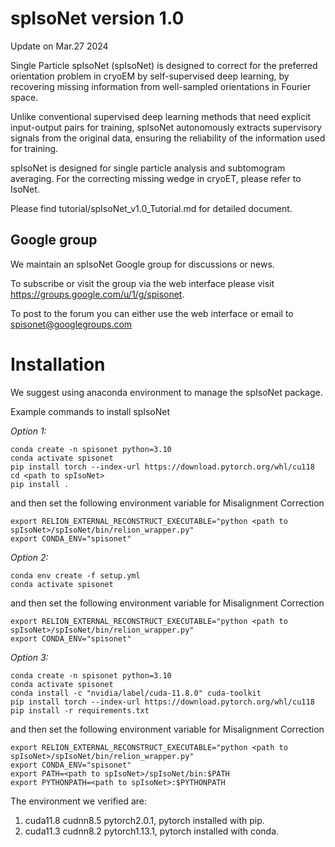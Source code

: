 
# spIsoNet version 1.0

Update on Mar.27 2024

Single Particle spIsoNet (spIsoNet) is designed to correct for the preferred orientation problem in cryoEM by self-supervised deep learning, by recovering missing information from well-sampled orientations in Fourier space. 

Unlike conventional supervised deep learning methods that need explicit input-output pairs for training, spIsoNet autonomously extracts supervisory signals from the original data, ensuring the reliability of the information used for training.

spIsoNet is designed for single particle analysis and subtomogram averaging. For the correcting missing wedge in cryoET, please refer to IsoNet.

Please find tutorial/spIsoNet_v1.0_Tutorial.md for detailed document.

## Google group
We maintain an spIsoNet Google group for discussions or news.

To subscribe or visit the group via the web interface please visit https://groups.google.com/u/1/g/spisonet. 

To post to the forum you can either use the web interface or email to spisonet@googlegroups.com

# Installation

We suggest using anaconda environment to manage the spIsoNet package.

Example commands to install spIsoNet

*Option 1:*
```
conda create -n spisonet python=3.10
conda activate spisonet
pip install torch --index-url https://download.pytorch.org/whl/cu118
cd <path to spIsoNet>
pip install .
```
and then set the following environment variable for Misalignment Correction
```
export RELION_EXTERNAL_RECONSTRUCT_EXECUTABLE="python <path to spIsoNet>/spIsoNet/bin/relion_wrapper.py"
export CONDA_ENV="spisonet"
```

*Option 2:*
```
conda env create -f setup.yml
conda activate spisonet
```

and then set the following environment variable for Misalignment Correction
```
export RELION_EXTERNAL_RECONSTRUCT_EXECUTABLE="python <path to spIsoNet>/spIsoNet/bin/relion_wrapper.py"
export CONDA_ENV="spisonet"
```

*Option 3:*
```
conda create -n spisonet python=3.10
conda activate spisonet
conda install -c "nvidia/label/cuda-11.8.0" cuda-toolkit
pip install torch --index-url https://download.pytorch.org/whl/cu118
pip install -r requirements.txt
```

and then set the following environment variable for Misalignment Correction
```
export RELION_EXTERNAL_RECONSTRUCT_EXECUTABLE="python <path to spIsoNet>/spIsoNet/bin/relion_wrapper.py"
export CONDA_ENV="spisonet"
export PATH=<path to spIsoNet>/spIsoNet/bin:$PATH
export PYTHONPATH=<path to spIsoNet>:$PYTHONPATH
```


The environment we verified are:
1. cuda11.8 cudnn8.5 pytorch2.0.1, pytorch installed with pip.
2. cuda11.3 cudnn8.2 pytorch1.13.1, pytorch installed with conda.